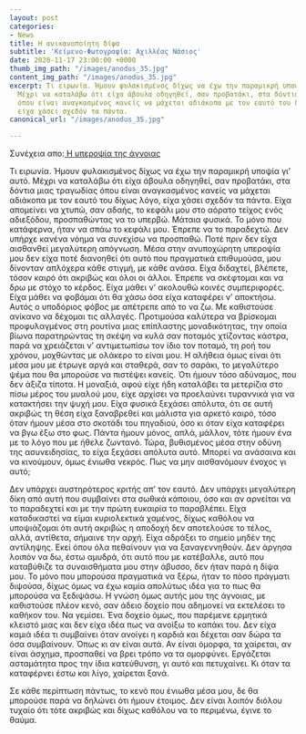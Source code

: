 ```yaml
---
layout: post
categories:
- News
title: Η ανικανοποίητη δίψα
subtitle: 'Κείμενο-Φωτογραφία: Αχιλλέας Νάσιος'
date: 2020-11-17 23:00:00 +0000
thumb_img_path: "/images/anodus_35.jpg"
content_img_path: "/images/anodus_35.jpg"
excerpt: Τι ειρωνία. Ήμουν φυλακισμένος δίχως να έχω την παραμικρή υποψία γι’ αυτό.
  Μέχρι να καταλάβω ότι είχα άβουλα οδηγηθεί, σαν προβατάκι, στα δόντια μιας τραγωδίας
  όπου είναι αναγκασμένος κανείς να μάχεται αδιάκοπα με τον εαυτό του δίχως λόγο,
  είχα χάσει σχεδόν τα πάντα.
canonical_url: "/images/anodus_35.jpg"

---
```

Συνέχεια απο:<a href="https://hocusphotus.com/posts/anodus-34/" target="blank"> Η υπεροψία της άγνοιας</a>

Τι ειρωνία. Ήμουν φυλακισμένος δίχως να έχω την παραμικρή υποψία γι’ αυτό. Μέχρι να καταλάβω ότι είχα άβουλα οδηγηθεί, σαν προβατάκι, στα δόντια μιας τραγωδίας όπου είναι αναγκασμένος κανείς να μάχεται αδιάκοπα με τον εαυτό του δίχως λόγο, είχα χάσει σχεδόν τα πάντα. Είχα απομείνει να χτυπώ, σαν αδαής, το κεφάλι μου στο αόρατο τείχος ενός αδιεξόδου, προσπαθώντας να το υπερβώ. Μάταια φυσικά. Το μόνο που κατάφερνα, ήταν να σπάω το κεφάλι μου. Έπρεπε να το παραδεχτώ. Δεν υπήρχε κανένα νόημα να συνεχίσω να προσπαθώ. Ποτέ πριν δεν είχα αισθανθεί μεγαλύτερη απόγνωση. Μέσα στην ανυποχώρητη υπεροψία μου δεν είχα ποτέ διανοηθεί ότι αυτό που πραγματικά επιθυμούσα, μου δίνονταν απλόχερα κάθε στιγμή, με κάθε ανάσα. Είχα διδαχτεί, βλέπετε, τόσον καιρό ότι ακριβώς και όλοι οι άλλοι. Έπρεπε να σκέφτομαι και να δρω με στόχο το κέρδος. Είχα μάθει ν’ ακολουθώ κοινές συμπεριφορές. Είχα μάθει να φοβάμαι ότι θα χάσω όσα είχα καταφέρει ν’ αποκτήσω. Αυτός ο υποδόριος φόβος με απέτρεπε από το να ζω. Με καθιστούσε ανίκανο να δέχομαι τις αλλαγές. Προτιμούσα καλύτερα να βρίσκομαι προφυλαγμένος στη ρουτίνα μιας επίπλαστης μοναδικότητας, την οποία βίωνα παρατηρώντας τη σκέψη να κυλά σαν ποταμός χτίζοντας κάστρα, παρά να χρειάζεται ν’ αντιμετωπίσω τον ίδιο τον ποταμό, τη ροή του χρόνου, μοχθώντας με ολάκερο το είναι μου. Η αλήθεια όμως είναι ότι μέσα μου με έτρωγε αργά και σταθερά, σαν το σαράκι, το μεγαλύτερο ψέμα που θα μπορούσε να πιστέψει κανείς. Ότι ήμουν τόσο αδύναμος, που δεν άξιζα τίποτα. Η μοναξιά, αφού είχε ήδη καταλάβει τα μετερίζια στο πίσω μέρος του μυαλού μου, είχε αρχίσει να προελαύνει τυραννικά για να κατακτήσει την ψυχή μου. Είχα φυσικά ξεχάσει απόλυτα, ότι σε αυτή ακριβώς τη θέση είχα ξαναβρεθεί και μάλιστα για αρκετό καιρό, τόσο όταν ήμουν μέσα στο σκοτάδι του πηγαδιού, όσο κι όταν είχα καταφέρει να βγω έξω στο φως. Πάντα ήμουν μόνος, απλά, μάλλον, τότε ήμουν ένα με το λόγο που με ήθελε ζωντανό. Τώρα, βυθισμένος μέσα στην οδύνη της ασυνειδησίας, το είχα ξεχάσει απόλυτα αυτό. Μπορεί να ανάσαινα και να κινούμουν, όμως ένιωθα νεκρός. Πως να μην αισθανόμουν ένοχος γι αυτό;

Δεν υπάρχει αυστηρότερος κριτής απ’ τον εαυτό. Δεν υπάρχει μεγαλύτερη δίκη από αυτή που συμβαίνει στα σωθικά κάποιου, όσο και αν αρνείται να το παραδεχτεί και με την πρώτη ευκαιρία το παραβλέπει. Είχα καταδικαστεί να είμαι κυριολεκτικά χαμένος, δίχως καθόλου να υποψιάζομαι ότι αυτή ακριβώς η αποδοχή δεν αποτελούσε το τέλος, αλλά, αντίθετα, σήμαινε την αρχή. Είχα αδράξει το σημείο μηδέν της αντίληψης. Εκεί όπου όλα πεθαίνουν για να ξαναγεννηθούν. Δεν άργησα λοιπόν να δω, έστω αμυδρά, ότι αυτό που με κατέβαλλε, αυτό που καταβύθιζε τα συναισθήματα μου στην άβυσσο, δεν ήταν παρά η δίψα μου. Το μόνο που μπορούσα πραγματικά να ξέρω, ήταν το πόσο πράγματι διψούσα, δίχως όμως να έχω καμία απολύτως ιδέα για το πως θα μπορούσα να ξεδιψάσω. Η γνώση όμως αυτής μου της άγνοιας, με καθιστούσε πλέον κενό, σαν άδειο δοχείο που αδημονεί να εκτελέσει το καθήκον του. Να γεμίσει. Ένα δοχείο όμως, που παρέμενε ερμητικά κλειστό μιας και δεν είχα ιδέα πως να ανοίξω το καπάκι του. Δεν είχα καμιά ιδέα τι συμβαίνει όταν ανοίγει η καρδιά και δέχεται σαν δώρα τα όσα συμβαίνουν. Όπως κι αν είναι αυτά. Αν είναι όμορφα, τα χαίρεται, αν είναι άσχημα, προσπαθεί να βρει τρόπο να τα ομορφύνει. Εργάζεται ασταμάτητα προς την ίδια κατεύθυνση, γι αυτό και πετυχαίνει. Κι όταν τα καταφέρνει έστω και λίγο, χαίρεται ξανά.

Σε κάθε περίπτωση πάντως, το κενό που ένιωθα μέσα μου, δε θα μπορούσε παρά να δηλώνει ότι ήμουν έτοιμος. Δεν είναι λοιπόν διόλου τυχαίο ότι τότε ακριβώς και δίχως καθόλου να το περιμένω, έγινε το θαύμα.